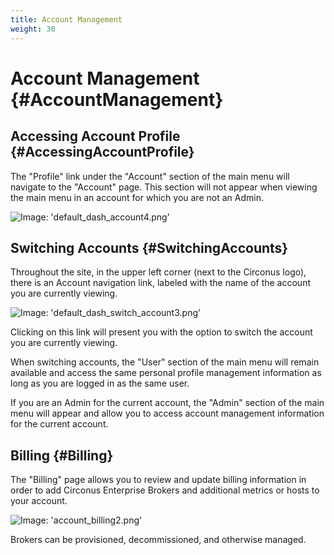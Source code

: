 ```yaml
---
title: Account Management
weight: 30
---
```


# Account Management {#AccountManagement}

## Accessing Account Profile {#AccessingAccountProfile}

The "Profile" link under the "Account" section of the main menu will navigate to the "Account" page. This section will not appear when viewing the main menu in an account for which you are not an Admin.

![Image: 'default_dash_account4.png'](/images/circonus/default_dash_account4.png)

## Switching Accounts {#SwitchingAccounts}

Throughout the site, in the upper left corner (next to the Circonus logo), there is an Account navigation link, labeled with the name of the account you are currently viewing.

![Image: 'default_dash_switch_account3.png'](/images/circonus/default_dash_switch_account3.png)

Clicking on this link will present you with the option to switch the account you are currently viewing.

When switching accounts, the "User" section of the main menu will remain available and access the same personal profile management information as long as you are logged in as the same user.

If you are an Admin for the current account, the "Admin" section of the main menu will appear and allow you to access account management information for the current account.

## Billing {#Billing}

The "Billing" page allows you to review and update billing information in order to add Circonus Enterprise Brokers and additional metrics or hosts to your account.

![Image: 'account_billing2.png'](/images/circonus/account_billing2.png)

Brokers can be provisioned, decommissioned, and otherwise managed.
